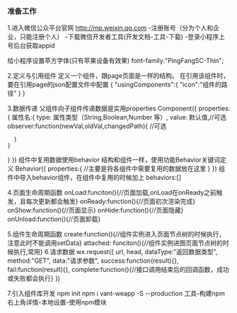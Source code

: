 ### 准备工作
1.进入微信公众平台官网
  http://mp.weixin.qq.com
  -注册账号（分为个人和企业，只能注册个人）
  -下载微信开发者工具(开发文档-工具-下载)
  -登录小程序上号后台获取appid

给小程序设置苹方字体(只有苹果设备有效果)
font-family:"PingFangSC-Thin";

2.定义与引用组件
定义一个组件，跟page页面是一样的结构。
在引用该组件时，要在引用page的json配置文件中配置
{
  "usingComponents":{
    "icon":"组件的路径"
  }
}

3.数据传递
父组件向子组件传递数据是实用properties
Component({
  properties:{
    属性名:{
      type: 属性类型（String,Boolean,Number 等）,
      value: 默认值,//可选
      observer:function(newVal,oldVal,changedPath){
        //可选

      }
    }
  }
})
组件中复用数据使用behavior
结构和组件一样，使用功能Behavior关键词定义
Behavior({
    properties:{
      //主要是将各组件中需要复用的数据放在这里
    }
})
组件中导入behavior组件，在组件中复用的时候加上
behaviors:[]


4.页面生命周期函数
onLoad:funciton(){//页面加载,onLoad在onReady之前触发，且每次更新都会触发}
onReady:function(){//页面初次渲染完成}
onShow:function(){//页面显示}
onHide:function(){//页面隐藏}
onUnload:function(){//页面卸载}

5.组件生命周期函数
create:function(){//组件实例进入页面节点树的时候执行，注意此时不能调用setData}
attached: funciton(){//组件实例进图页面节点树的时候执行,常用}
6.请求数据
wx.request({
    url,
    head,
    dataType:"返回数据类型",
    method:"GET",
    data:"请求参数",
    success:function(result){},
    fail:function(result){},
    complete:function(){//接口调用结束后的回调函数，成功或失败都会执行}
  })

7.引入组件库开发
npm  init
npm i vant-weapp -S --production
工具-构建npm
右上角详情-本地设置-使用npm模块
